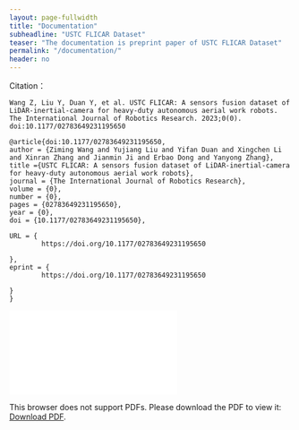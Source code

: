 ```yaml
---
layout: page-fullwidth
title: "Documentation"
subheadline: "USTC FLICAR Dataset"
teaser: "The documentation is preprint paper of USTC FLICAR Dataset"
permalink: "/documentation/"
header: no
---
```

Citation：
```
Wang Z, Liu Y, Duan Y, et al. USTC FLICAR: A sensors fusion dataset of LiDAR-inertial-camera for heavy-duty autonomous aerial work robots. The International Journal of Robotics Research. 2023;0(0). doi:10.1177/02783649231195650
```
```
@article{doi:10.1177/02783649231195650,
author = {Ziming Wang and Yujiang Liu and Yifan Duan and Xingchen Li and Xinran Zhang and Jianmin Ji and Erbao Dong and Yanyong Zhang},
title ={USTC FLICAR: A sensors fusion dataset of LiDAR-inertial-camera for heavy-duty autonomous aerial work robots},
journal = {The International Journal of Robotics Research},
volume = {0},
number = {0},
pages = {02783649231195650},
year = {0},
doi = {10.1177/02783649231195650},

URL = { 
        https://doi.org/10.1177/02783649231195650
    
},
eprint = { 
        https://doi.org/10.1177/02783649231195650
    
}
}
```
<object data="../pdf/USTC_FLICAR.pdf" type="application/pdf" width="100%" height="800px">
    <embed src="../pdf/USTC_FLICAR.pdf">
        <p>This browser does not support PDFs. Please download the PDF to view it: <a href="../pdf/USTC_FLICAR.pdf">Download PDF</a>.</p>
    </embed>
</object>